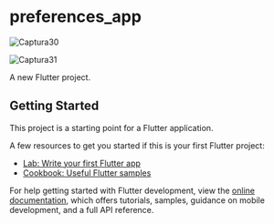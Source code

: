 # preferences_app

![Captura30](https://user-images.githubusercontent.com/62777613/211160718-d5f1f0d7-f5aa-4288-91ae-b0c7c8b4223f.PNG)

![Captura31](https://user-images.githubusercontent.com/62777613/211160729-92064740-6d3a-4d6e-9a1f-22f6400788c1.PNG)


A new Flutter project.

## Getting Started

This project is a starting point for a Flutter application.

A few resources to get you started if this is your first Flutter project:

- [Lab: Write your first Flutter app](https://docs.flutter.dev/get-started/codelab)
- [Cookbook: Useful Flutter samples](https://docs.flutter.dev/cookbook)

For help getting started with Flutter development, view the
[online documentation](https://docs.flutter.dev/), which offers tutorials,
samples, guidance on mobile development, and a full API reference.
